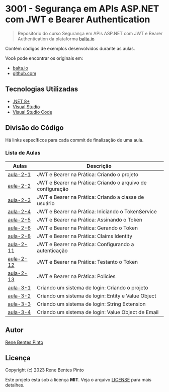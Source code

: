 # 3001 - Segurança em APIs ASP.NET com JWT e Bearer Authentication

> Repositório do curso Segurança em APIs ASP.NET com JWT e Bearer Authentication da plataforma [balta.io](https://balta.io)

Contém códigos de exemplos desenvolvidos durante as aulas.

Você pode encontrar os originais em:

- [balta.io](https://balta.io/cursos/seguranca-apis-aspnet-jwt-bearer)
- [github.com](https://github.com/balta-io/3001)

## Tecnologias Utilizadas

- [.NET 8+](https://dot.net/)
- [Visual Studio](https://visualstudio.com/)
- [Visual Studio Code](https://code.visualstudio.com/)

## Divisão do Código

Há links específicos para cada commit de finalização de uma aula.

### Lista de Aulas

| Aulas                             | Descrição                                                  |
| --------------------------------- | ---------------------------------------------------------- |
| [aula-2-1](../../commit/d5ccce9)  | JWT e Bearer na Prática: Criando o projeto                 |
| [aula-2-2](../../commit/e784cdf)  | JWT e Bearer na Prática: Criando o arquivo de configuração |
| [aula-2-3](../../commit/a01f4da)  | JWT e Bearer na Prática: Criando a classe de usuário       |
| [aula-2-4](../../commit/70dcd81)  | JWT e Bearer na Prática: Iniciando o TokenService          |
| [aula-2-5](../../commit/70dcd81)  | JWT e Bearer na Prática: Assinando o Token                 |
| [aula-2-6](../../commit/70dcd81)  | JWT e Bearer na Prática: Gerando o Token                   |
| [aula-2-8](../../commit/631e2b5)  | JWT e Bearer na Prática: Claims Identity                   |
| [aula-2-11](../../commit/18ebcd9) | JWT e Bearer na Prática: Configurando a autenticação       |
| [aula-2-12](../../commit/010568b) | JWT e Bearer na Prática: Testanto o Token                  |
| [aula-2-13](../../commit/5e11a41) | JWT e Bearer na Prática: Policies                          |
| [aula-3-1](../../commit/146b68f)  | Criando um sistema de login: Criando o projeto             |
| [aula-3-2](../../commit/f8329d8)  | Criando um sistema de login: Entity e Value Object         |
| [aula-3-3](../../commit/b124b67)  | Criando um sistema de login: String Extension              |
| [aula-3-4](../../commit/2c9ce22)  | Criando um sistema de login: Value Object de Email         |

## Autor

[Rene Bentes Pinto](http://github.com/renebentes)

## Licença

Copyright (c) 2023 Rene Bentes Pinto

Este projeto está sob a licença **MIT**. Veja o arquivo [LICENSE](LICENSE) para mais detalhes.
